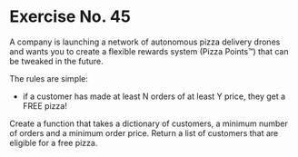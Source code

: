 # Exercise No. 45

A company  is launching a network of autonomous pizza delivery drones and wants you to create a flexible rewards system (Pizza Points™) that can be tweaked in the future. 

The rules are simple: 
-   if a customer has made at least N orders of at least Y price, they get a FREE pizza!


Create a function that takes a dictionary of customers, a minimum number of orders and a minimum order price. Return a list of customers that are eligible for a free pizza.
